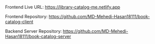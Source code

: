 Frontend Live URL: https://library-catalog-me.netlify.app

Frontend Repository: https://github.com/MD-Mehedi-Hasan18111/book-catalog-client

Backend Server Repository: https://github.com/MD-Mehedi-Hasan18111/book-catalog-server